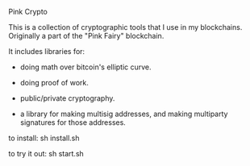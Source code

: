 Pink Crypto

This is a collection of cryptographic tools that I use in my blockchains. Originally a part of the "Pink Fairy" blockchain.

It includes libraries for:

* doing math over bitcoin's elliptic curve.

* doing proof of work.

* public/private cryptography.

* a library for making multisig addresses, and making multiparty signatures for those addresses.

to install:
sh install.sh

to try it out:
sh start.sh